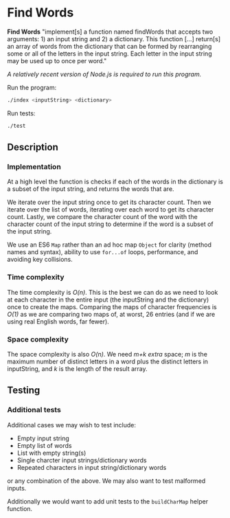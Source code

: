 # Find Words

**Find Words** "implement[s] a function named findWords that accepts two arguments: 1) an input string and 2) a dictionary. This function [...] return[s] an array of words from the dictionary that can be formed by rearranging some or all of the letters in the input string. Each letter in the input string may be used up to once per word."

*A relatively recent version of Node.js is required to run this program.*

Run the program:

```sh
./index <inputString> <dictionary>
```

Run tests:

```sh
./test
```

## Description

### Implementation

At a high level the function is checks if each of the words in the dictionary is a subset of the input string, and returns the words that are.

We iterate over the input string once to get its character count. Then we iterate over the list of words, iterating over each word to get its character count. Lastly, we compare the character count of the word with the character count of the input string to determine if the word is a subset of the input string.

We use an ES6 `Map` rather than an ad hoc map `Object` for clarity (method names and syntax), ability to use `for...of` loops, performance, and avoiding key collisions.

### Time complexity

The time complexity is *O(n)*. This is the best we can do as we need to look at each character in the entire input (the inputString and the dictionary) once to create the maps. Comparing the maps of character frequencies is *O(1)* as we are comparing two maps of, at worst, 26 entries (and if we are using real English words, far fewer).

### Space complexity

The space complexity is also *O(n)*. We need *m+k* *extra* space; *m* is the maximum number of distinct letters in a word plus the distinct letters in inputString, and *k* is the length of the result array.

## Testing

### Additional tests

Additional cases we may wish to test include:

* Empty input string
* Empty list of words
* List with empty string(s)
* Single charcter input strings/dictionary words
* Repeated characters in input string/dictionary words

or any combination of the above. We may also want to test malformed inputs.

Additionally we would want to add unit tests to the `buildCharMap` helper function.
